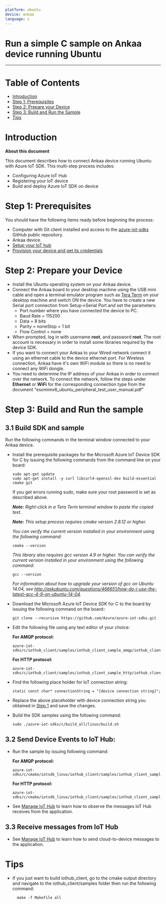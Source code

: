 ```yaml
---
platform: ubuntu
device: ankaa
language: c
---
```


Run a simple C sample on Ankaa device running Ubuntu
===
---

# Table of Contents

-   [Introduction](#Introduction)
-   [Step 1: Prerequisites](#Step-1-Prerequisites)
-   [Step 2: Prepare your Device](#Step-2-PrepareDevice)
-   [Step 3: Build and Run the Sample](#Step-3-Build)
-   [Tips](#tips)

<a name="Introduction"></a>
# Introduction

**About this document**

This document describes how to connect Ankaa device running Ubuntu with Azure IoT SDK. This multi-step process includes:
-   Configuring Azure IoT Hub
-   Registering your IoT device
-   Build and deploy Azure IoT SDK on device

<a name="Step-1-Prerequisites"></a>
# Step 1: Prerequisites

You should have the following items ready before beginning the process:
-   Computer with Git client installed and access to the
    [azure-iot-sdks](https://github.com/Azure/azure-iot-sdks) GitHub public repository.
-   Ankaa device.
-   [Setup your IoT hub][lnk-setup-iot-hub]
-   [Provision your device and get its credentials][lnk-manage-iot-hub]

<a name="Step-2-PrepareDevice"></a>
# Step 2: Prepare your Device

-   Install the Ubuntu operating system on your Ankaa device.
-   Connect the Ankaa board to your desktop machine using the USB mini cable and open a terminal emulator program such as [Tera Term](https://en.osdn.jp/projects/ttssh2/releases/) on your desktop machine and switch ON the device. You have to create a new Serial port connection from Setup->Serial Port and set the parameters:
    -   Port number where you have connected the device to PC.
    -   Baud Rate = 115200
    -   Data = 8 bits
    -   Parity = noneStop = 1 bit
    -   Flow Control = none
-   When prompted, log in with username **root**, and password **root**. The root account is necessary in order to install some libraries required by the device SDK.
-   If you want to connect your Ankaa to your Wired network connect it using an ethernet cable to the device ethernet port. For Wireless connection, Ankaa have it's own WiFi module so there is no need to connect any WiFi dongle.
-   You need to determine the IP address of your Ankaa in order to connect over the network. To connect the network, follow the steps under **Ethernet** or **WiFi** for the corresponding connection type from the document "esomimx6_ubuntu_peripheral_test_user_manual.pdf"

<a name="Step-3-Build"></a>
# Step 3: Build and Run the sample

<a name="Step-3-1-Load"></a>
## 3.1 Build SDK and sample

Run the following commands in the terminal window connected to your Ankaa device.

-   Install the prerequisite packages for the Microsoft Azure IoT Device SDK for C by issuing the following commands from the command line on your board:

        sudo apt-get update
        sudo apt-get install -y curl libcurl4-openssl-dev build-essential cmake git

    If you get errors running sudo, make sure your root password is set as described above.

    ***Note:*** *Right-click in a Tera Term terminal window to paste the copied text.*
    
    ***Note:*** *This setup process requires cmake version 2.8.12 or higher.* 
    
    *You can verify the current version installed in your environment using the  following command:*

        cmake --version

    *This library also requires gcc version 4.9 or higher. You can verify the current version installed in your environment using the following command:*
    
        gcc --version 

    *For information about how to upgrade your version of gcc on Ubuntu 14.04, see <http://askubuntu.com/questions/466651/how-do-i-use-the-latest-gcc-4-9-on-ubuntu-14-04>.*

-   Download the Microsoft Azure IoT Device SDK for C to the board by issuing the following command on the board::

        git clone --recursive https://github.com/Azure/azure-iot-sdks.git

-   Edit the following file using any text editor of your choice:

    **For AMQP protocol:**

        azure-iot-sdks/c/iothub_client/samples/iothub_client_sample_amqp/iothub_client_sample_amqp.c

    **For HTTP protocol:**

        azure-iot-sdks/c/iothub_client/samples/iothub_client_sample_http/iothub_client_sample_http.c

-   Find the following place holder for IoT connection string:

        static const char* connectionString = "[device connection string]";

-   Replace the above placeholder with device connection string you obtained in [Step 1](#Step-1-Prerequisites) and save the changes.

-   Build the SDK samples using the following command:

        sudo ./azure-iot-sdks/c/build_all/linux/build.sh

## 3.2 Send Device Events to IoT Hub:

-   Run the sample by issuing following command:

    **For AMQP protocol:**

        azure-iot-sdks/c/cmake/iotsdk_linux/iothub_client/samples/iothub_client_sample_amqp/iothub_client_sample_amqp

    **For HTTP protocol:**

        azure-iot-sdks/c/cmake/iotsdk_linux/iothub_client/samples/iothub_client_sample_http/iothub_client_sample_http

-   See [Manage IoT Hub][lnk-manage-iot-hub] to learn how to observe the messages IoT Hub receives from the application.

## 3.3 Receive messages from IoT Hub

-   See [Manage IoT Hub][lnk-manage-iot-hub] to learn how to send cloud-to-device messages to the application.

<a name="tips"></a>
# Tips

- If you just want to build iothub\_client, go to the cmake output directory and navigate to the iothub_client/samples folder then run the following command:

		make -f Makefile all

[lnk-setup-iot-hub]: ../setup_iothub.md
[lnk-manage-iot-hub]: ../manage_iot_hub.md
